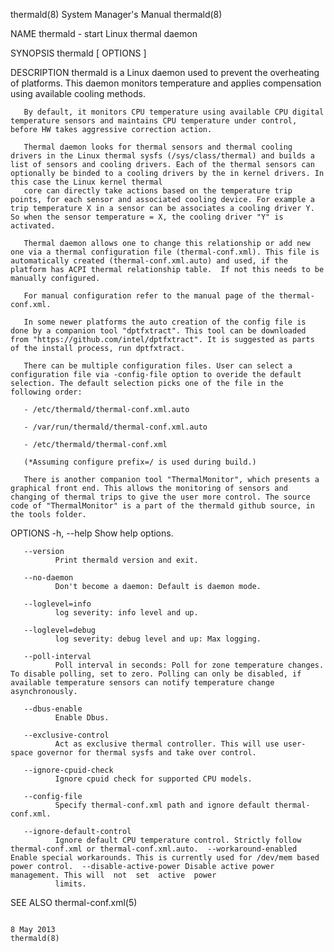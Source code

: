 thermald(8)                                                                                                                                     System Manager's Manual                                                                                                                                     thermald(8)

NAME
       thermald - start Linux thermal daemon

SYNOPSIS
       thermald  [ OPTIONS ]

DESCRIPTION
       thermald is a Linux daemon used to prevent the overheating of platforms. This daemon monitors temperature and applies compensation using available cooling methods.

       By default, it monitors CPU temperature using available CPU digital temperature sensors and maintains CPU temperature under control, before HW takes aggressive correction action.

       Thermal daemon looks for thermal sensors and thermal cooling drivers in the Linux thermal sysfs (/sys/class/thermal) and builds a list of sensors and cooling drivers. Each of the thermal sensors can optionally be binded to a cooling drivers by the in kernel drivers. In this case the Linux kernel thermal
       core can directly take actions based on the temperature trip points, for each sensor and associated cooling device. For example a trip temperature X in a sensor can be associates a cooling driver Y. So when the sensor temperature = X, the cooling driver "Y" is activated.

       Thermal daemon allows one to change this relationship or add new one via a thermal configuration file (thermal-conf.xml). This file is automatically created (thermal-conf.xml.auto) and used, if the platform has ACPI thermal relationship table.  If not this needs to be manually configured.

       For manual configuration refer to the manual page of the thermal-conf.xml.

       In some newer platforms the auto creation of the config file is done by a companion tool "dptfxtract". This tool can be downloaded from "https://github.com/intel/dptfxtract". It is suggested as parts of the install process, run dptfxtract.

       There can be multiple configuration files. User can select a configuration file via -config-file option to overide the default selection. The default selection picks one of the file in the following order:

       - /etc/thermald/thermal-conf.xml.auto

       - /var/run/thermald/thermal-conf.xml.auto

       - /etc/thermald/thermal-conf.xml

       (*Assuming configure prefix=/ is used during build.)

       There is another companion tool "ThermalMonitor", which presents a graphical front end. This allows the monitoring of sensors and changing of thermal trips to give the user more control. The source code of "ThermalMonitor" is a part of the thermald github source, in the tools folder.

OPTIONS
       -h, --help
              Show help options.

       --version
              Print thermald version and exit.

       --no-daemon
              Don't become a daemon: Default is daemon mode.

       --loglevel=info
              log severity: info level and up.

       --loglevel=debug
              log severity: debug level and up: Max logging.

       --poll-interval
              Poll interval in seconds: Poll for zone temperature changes.  To disable polling, set to zero. Polling can only be disabled, if available temperature sensors can notify temperature change asynchronously.

       --dbus-enable
              Enable Dbus.

       --exclusive-control
              Act as exclusive thermal controller. This will use user-space governor for thermal sysfs and take over control.

       --ignore-cpuid-check
              Ignore cpuid check for supported CPU models.

       --config-file
              Specify thermal-conf.xml path and ignore default thermal-conf.xml.

       --ignore-default-control
              Ignore default CPU temperature control. Strictly follow thermal-conf.xml or thermal-conf.xml.auto.  --workaround-enabled Enable special workarounds. This is currently used for /dev/mem based power control.  --disable-active-power Disable active power management. This will  not  set  active  power
              limits.

SEE ALSO
       thermal-conf.xml(5)

                                                                                                                                                       8 May 2013                                                                                                                                           thermald(8)
